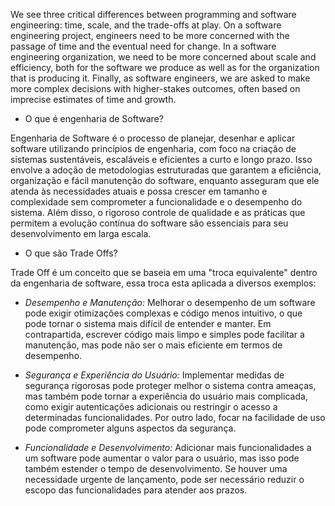 We see three critical differences between programming and software engineering: time, scale, and the trade-offs at play. On a software engineering project, engineers need to be more concerned with the passage of time and the eventual need for change. In a software engineering organization, we need to be more concerned about scale and efficiency, both for the software we produce as well as for the organization that is producing it. Finally, as software engineers, we are asked to make more complex decisions with higher-stakes outcomes, often based on imprecise estimates of time and growth.

* O que é engenharia de Software?


Engenharia de Software é o processo de planejar, desenhar e aplicar software utilizando princípios de engenharia, com foco na criação de sistemas sustentáveis, escaláveis e eficientes a curto e longo prazo. Isso envolve a adoção de metodologias estruturadas que garantem a eficiência, organização e fácil manutenção do software, enquanto asseguram que ele atenda às necessidades atuais e possa crescer em tamanho e complexidade sem comprometer a funcionalidade e o desempenho do sistema. Além disso, o rigoroso controle de qualidade e as práticas que permitem a evolução contínua do software são essenciais para seu desenvolvimento em larga escala.

* O que são Trade Offs?

Trade Off é um conceito que se baseia em uma "troca equivalente" dentro da engenharia de software, essa troca esta aplicada a diversos exemplos:

  * *Desempenho e Manutenção:*  Melhorar o desempenho de um software pode exigir otimizações complexas e código menos intuitivo, o que pode tornar o sistema mais difícil de entender e manter. Em contrapartida, escrever código mais limpo e simples pode facilitar a manutenção, mas pode não ser o mais eficiente em termos de desempenho.
  
  * *Segurança e Experiência do Usuário:* Implementar medidas de segurança rigorosas pode proteger melhor o sistema contra ameaças, mas também pode tornar a experiência do usuário mais complicada, como exigir autenticações adicionais ou restringir o acesso a determinadas funcionalidades. Por outro lado, focar na facilidade de uso pode comprometer alguns aspectos da segurança.
  
  * *Funcionalidade e Desenvolvimento:* Adicionar mais funcionalidades a um software pode aumentar o valor para o usuário, mas isso pode também estender o tempo de desenvolvimento. Se houver uma necessidade urgente de lançamento, pode ser necessário reduzir o escopo das funcionalidades para atender aos prazos.

